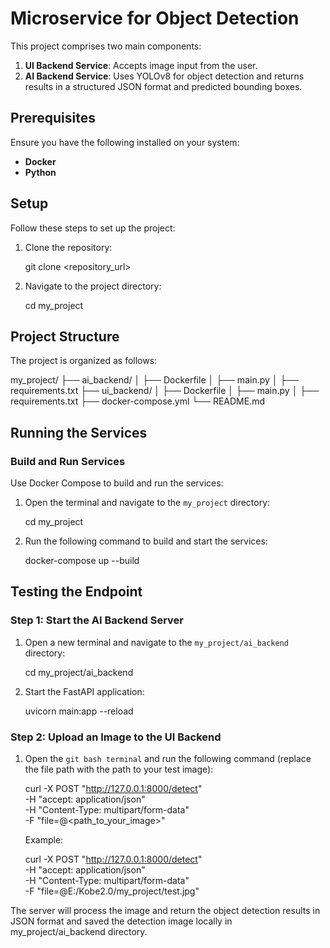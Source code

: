 # Microservice for Object Detection

This project comprises two main components:

1. **UI Backend Service**: Accepts image input from the user.
2. **AI Backend Service**: Uses YOLOv8 for object detection and returns results in a structured JSON format and predicted bounding boxes.



## Prerequisites

Ensure you have the following installed on your system:

- **Docker**
- **Python**


## Setup

Follow these steps to set up the project:

1. Clone the repository:
   
   git clone <repository_url>
   
2. Navigate to the project directory:
   
   cd my_project
   

## Project Structure

The project is organized as follows:

my_project/
├── ai_backend/
│   ├── Dockerfile
│   ├── main.py
│   ├── requirements.txt
├── ui_backend/
│   ├── Dockerfile
│   ├── main.py
│   ├── requirements.txt
├── docker-compose.yml
└── README.md


## Running the Services

### Build and Run Services

Use Docker Compose to build and run the services:

1. Open the terminal and navigate to the `my_project` directory:
   
   cd my_project

2. Run the following command to build and start the services:
   
   docker-compose up --build
   


## Testing the Endpoint

### Step 1: Start the AI Backend Server

1. Open a new terminal and navigate to the `my_project/ai_backend` directory:
   
   cd my_project/ai_backend
   
2. Start the FastAPI application:
   
   uvicorn main:app --reload
   

### Step 2: Upload an Image to the UI Backend

1. Open the `git bash terminal` and run the following command (replace the file path with the path to your test image):
   
   curl -X POST "http://127.0.0.1:8000/detect" \
        -H "accept: application/json" \
        -H "Content-Type: multipart/form-data" \
        -F "file=@<path_to_your_image>"
   
   Example:

   curl -X POST "http://127.0.0.1:8000/detect" \
        -H "accept: application/json" \
        -H "Content-Type: multipart/form-data" \
        -F "file=@E:/Kobe2.0/my_project/test.jpg"

The server will process the image and return the object detection results in JSON format and saved the detection image locally in my_project/ai_backend directory.
